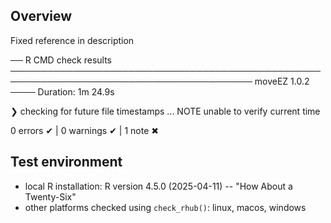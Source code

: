## Overview


Fixed reference in description

── R CMD check results ───────────────────────────────────────────────────────────────────────────────────────── moveEZ 1.0.2 ────
Duration: 1m 24.9s

❯ checking for future file timestamps ... NOTE
  unable to verify current time

0 errors ✔ | 0 warnings ✔ | 1 note ✖



## Test environment

* local R installation: R version 4.5.0 (2025-04-11) -- "How About a Twenty-Six"
* other platforms checked using `check_rhub()`: linux, macos, windows
